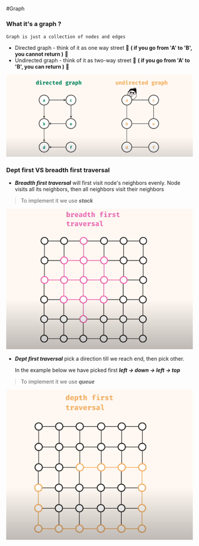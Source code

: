 #Graph

### What it's a graph ?

    Graph is just a collection of nodes and edges

- Directed graph - think of it as one way street 🛑 **( if you go from 'A' to 'B', you cannot return )** 🛑
- Undirected graph - think of it as two-way street 🛑 **( if you go from 'A' to 'B', you can return )** 🛑

![img.png](graph-images/graph-representations.png)

### Dept first VS breadth first traversal 

- ***Breadth first traversal*** will first visit node's neighbors evenly. Node visits all its neighbors, then all neighbors visit their neighbors
    
> To implement it we use ***stack***    

![img.png](graph-images/graph-BFT.png)

- ***Dept first traversal*** pick a direction till we reach end, then pick other.
    
    In the example below we have picked first ***left -> down -> left -> top***
  
> To implement it we use ***queue***    

![img.png](graph-DFT.png)